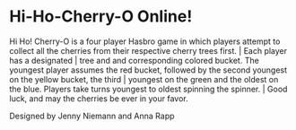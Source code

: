 Hi-Ho-Cherry-O Online!
=========

Hi Ho! Cherry-O is a four player Hasbro game in which players attempt to collect all the cherries from their respective cherry trees first.
| Each player has a designated
| tree and and corresponding colored bucket. The youngest player assumes the red bucket, followed by the second youngest on the yellow bucket, the third
| youngest on the green and the oldest on the blue. Players take turns youngest to oldest spinning the spinner.
| Good luck, and may the cherries be ever in your favor.

Designed by Jenny Niemann and Anna Rapp

